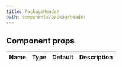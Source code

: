 ```yaml
---
title: PackageHeader
path: components/packageheader
---
```



## Component props

| Name | Type | Default | Description |
| :- | :- | :-: | :- |
